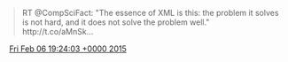 > RT @CompSciFact: "The essence of XML is this: the problem it solves is not hard, and it does not solve the problem well\." http://t\.co/aMnSk…

<img src="../../media/tweet.ico" width="12" /> [Fri Feb 06 19:24:03 +0000 2015](https://twitter.com/DromerDenker/status/563780176899997696)